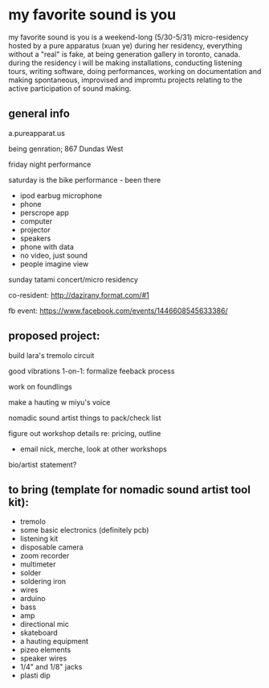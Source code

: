 # my favorite sound is you

my favorite sound is you is a weekend-long (5/30-5/31) micro-residency hosted by a pure apparatus (xuan ye) during her residency, everything without a "real" is fake, at being generation gallery in toronto, canada. during the residency i will be making installations, conducting listening tours, writing software, doing performances, working on documentation and making spontaneous, improvised and impromtu projects relating to the active participation of sound making.

## general info
a.pureapparat.us

being genration; 867 Dundas West

friday night performance

saturday is the bike performance - been there

- ipod earbug microphone
- phone
- perscrope app
- computer
- projector
- speakers
- phone with data
- no video, just sound
- people imagine view

sunday tatami concert/micro residency

co-resident: http://dazirany.format.com/#1

fb event: https://www.facebook.com/events/1446608545633386/

## proposed project:

build lara's tremolo circuit

good vibrations 1-on-1: formalize feeback process

work on foundlings 

make a hauting w miyu's voice

nomadic sound artist things to pack/check list

figure out workshop details re: pricing, outline

- email nick, merche, look at other workshops

bio/artist statement?

## to bring (template for nomadic sound artist tool kit):
- tremolo
- some basic electronics (definitely pcb)
- listening kit
- disposable camera
- zoom recorder
- multimeter
- solder
- soldering iron
- wires
- arduino
- bass
- amp
- directional mic
- skateboard
- a hauting equipment
- pizeo elements
- speaker wires
- 1/4" and 1/8" jacks
- plasti dip
